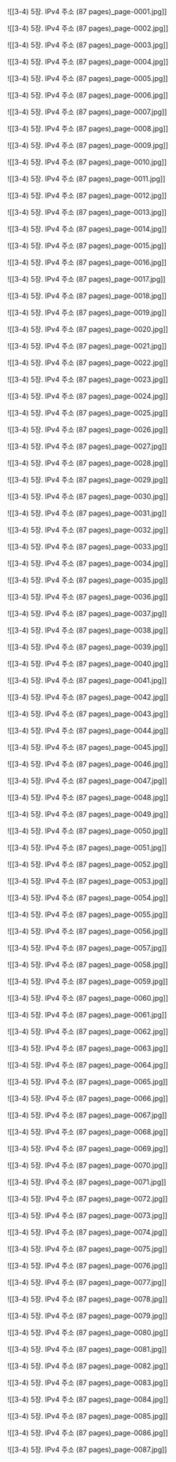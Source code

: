 ![[3-4) 5장. IPv4 주소 (87 pages)_page-0001.jpg]]

![[3-4) 5장. IPv4 주소 (87 pages)_page-0002.jpg]]

![[3-4) 5장. IPv4 주소 (87 pages)_page-0003.jpg]]

![[3-4) 5장. IPv4 주소 (87 pages)_page-0004.jpg]]

![[3-4) 5장. IPv4 주소 (87 pages)_page-0005.jpg]]

![[3-4) 5장. IPv4 주소 (87 pages)_page-0006.jpg]]

![[3-4) 5장. IPv4 주소 (87 pages)_page-0007.jpg]]

![[3-4) 5장. IPv4 주소 (87 pages)_page-0008.jpg]]

![[3-4) 5장. IPv4 주소 (87 pages)_page-0009.jpg]]

![[3-4) 5장. IPv4 주소 (87 pages)_page-0010.jpg]]

![[3-4) 5장. IPv4 주소 (87 pages)_page-0011.jpg]]

![[3-4) 5장. IPv4 주소 (87 pages)_page-0012.jpg]]

![[3-4) 5장. IPv4 주소 (87 pages)_page-0013.jpg]]

![[3-4) 5장. IPv4 주소 (87 pages)_page-0014.jpg]]

![[3-4) 5장. IPv4 주소 (87 pages)_page-0015.jpg]]

![[3-4) 5장. IPv4 주소 (87 pages)_page-0016.jpg]]

![[3-4) 5장. IPv4 주소 (87 pages)_page-0017.jpg]]

![[3-4) 5장. IPv4 주소 (87 pages)_page-0018.jpg]]

![[3-4) 5장. IPv4 주소 (87 pages)_page-0019.jpg]]

![[3-4) 5장. IPv4 주소 (87 pages)_page-0020.jpg]]

![[3-4) 5장. IPv4 주소 (87 pages)_page-0021.jpg]]

![[3-4) 5장. IPv4 주소 (87 pages)_page-0022.jpg]]

![[3-4) 5장. IPv4 주소 (87 pages)_page-0023.jpg]]

![[3-4) 5장. IPv4 주소 (87 pages)_page-0024.jpg]]

![[3-4) 5장. IPv4 주소 (87 pages)_page-0025.jpg]]

![[3-4) 5장. IPv4 주소 (87 pages)_page-0026.jpg]]

![[3-4) 5장. IPv4 주소 (87 pages)_page-0027.jpg]]

![[3-4) 5장. IPv4 주소 (87 pages)_page-0028.jpg]]

![[3-4) 5장. IPv4 주소 (87 pages)_page-0029.jpg]]

![[3-4) 5장. IPv4 주소 (87 pages)_page-0030.jpg]]

![[3-4) 5장. IPv4 주소 (87 pages)_page-0031.jpg]]

![[3-4) 5장. IPv4 주소 (87 pages)_page-0032.jpg]]

![[3-4) 5장. IPv4 주소 (87 pages)_page-0033.jpg]]

![[3-4) 5장. IPv4 주소 (87 pages)_page-0034.jpg]]

![[3-4) 5장. IPv4 주소 (87 pages)_page-0035.jpg]]

![[3-4) 5장. IPv4 주소 (87 pages)_page-0036.jpg]]

![[3-4) 5장. IPv4 주소 (87 pages)_page-0037.jpg]]

![[3-4) 5장. IPv4 주소 (87 pages)_page-0038.jpg]]

![[3-4) 5장. IPv4 주소 (87 pages)_page-0039.jpg]]

![[3-4) 5장. IPv4 주소 (87 pages)_page-0040.jpg]]

![[3-4) 5장. IPv4 주소 (87 pages)_page-0041.jpg]]

![[3-4) 5장. IPv4 주소 (87 pages)_page-0042.jpg]]

![[3-4) 5장. IPv4 주소 (87 pages)_page-0043.jpg]]

![[3-4) 5장. IPv4 주소 (87 pages)_page-0044.jpg]]

![[3-4) 5장. IPv4 주소 (87 pages)_page-0045.jpg]]

![[3-4) 5장. IPv4 주소 (87 pages)_page-0046.jpg]]

![[3-4) 5장. IPv4 주소 (87 pages)_page-0047.jpg]]

![[3-4) 5장. IPv4 주소 (87 pages)_page-0048.jpg]]

![[3-4) 5장. IPv4 주소 (87 pages)_page-0049.jpg]]

![[3-4) 5장. IPv4 주소 (87 pages)_page-0050.jpg]]

![[3-4) 5장. IPv4 주소 (87 pages)_page-0051.jpg]]

![[3-4) 5장. IPv4 주소 (87 pages)_page-0052.jpg]]

![[3-4) 5장. IPv4 주소 (87 pages)_page-0053.jpg]]

![[3-4) 5장. IPv4 주소 (87 pages)_page-0054.jpg]]

![[3-4) 5장. IPv4 주소 (87 pages)_page-0055.jpg]]

![[3-4) 5장. IPv4 주소 (87 pages)_page-0056.jpg]]

![[3-4) 5장. IPv4 주소 (87 pages)_page-0057.jpg]]

![[3-4) 5장. IPv4 주소 (87 pages)_page-0058.jpg]]

![[3-4) 5장. IPv4 주소 (87 pages)_page-0059.jpg]]

![[3-4) 5장. IPv4 주소 (87 pages)_page-0060.jpg]]

![[3-4) 5장. IPv4 주소 (87 pages)_page-0061.jpg]]

![[3-4) 5장. IPv4 주소 (87 pages)_page-0062.jpg]]

![[3-4) 5장. IPv4 주소 (87 pages)_page-0063.jpg]]

![[3-4) 5장. IPv4 주소 (87 pages)_page-0064.jpg]]

![[3-4) 5장. IPv4 주소 (87 pages)_page-0065.jpg]]

![[3-4) 5장. IPv4 주소 (87 pages)_page-0066.jpg]]

![[3-4) 5장. IPv4 주소 (87 pages)_page-0067.jpg]]

![[3-4) 5장. IPv4 주소 (87 pages)_page-0068.jpg]]

![[3-4) 5장. IPv4 주소 (87 pages)_page-0069.jpg]]

![[3-4) 5장. IPv4 주소 (87 pages)_page-0070.jpg]]

![[3-4) 5장. IPv4 주소 (87 pages)_page-0071.jpg]]

![[3-4) 5장. IPv4 주소 (87 pages)_page-0072.jpg]]

![[3-4) 5장. IPv4 주소 (87 pages)_page-0073.jpg]]

![[3-4) 5장. IPv4 주소 (87 pages)_page-0074.jpg]]

![[3-4) 5장. IPv4 주소 (87 pages)_page-0075.jpg]]

![[3-4) 5장. IPv4 주소 (87 pages)_page-0076.jpg]]

![[3-4) 5장. IPv4 주소 (87 pages)_page-0077.jpg]]

![[3-4) 5장. IPv4 주소 (87 pages)_page-0078.jpg]]

![[3-4) 5장. IPv4 주소 (87 pages)_page-0079.jpg]]

![[3-4) 5장. IPv4 주소 (87 pages)_page-0080.jpg]]

![[3-4) 5장. IPv4 주소 (87 pages)_page-0081.jpg]]

![[3-4) 5장. IPv4 주소 (87 pages)_page-0082.jpg]]

![[3-4) 5장. IPv4 주소 (87 pages)_page-0083.jpg]]

![[3-4) 5장. IPv4 주소 (87 pages)_page-0084.jpg]]

![[3-4) 5장. IPv4 주소 (87 pages)_page-0085.jpg]]

![[3-4) 5장. IPv4 주소 (87 pages)_page-0086.jpg]]

![[3-4) 5장. IPv4 주소 (87 pages)_page-0087.jpg]]